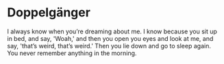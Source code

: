 Doppelgänger
============


I always know when you’re dreaming about me. I know because you sit up in bed, and say, 'Woah,' and then you open you eyes and look at me, and say, 'that’s weird, that’s weird.' Then you lie down and go to sleep again. You never remember anything in the morning.
